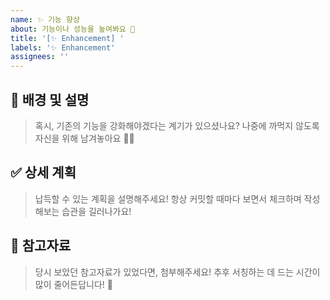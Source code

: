 ```yaml
---
name: ✨ 기능 향상
about: 기능이나 성능을 높여봐요 🎉
title: '[✨ Enhancement] '
labels: '✨ Enhancement'
assignees: ''
---
```


## 🚀 배경 및 설명

> 혹시, 기존의 기능을 강화해야겠다는 계기가 있으셨나요?
> 나중에 까먹지 않도록 자신을 위해 남겨놓아요 🙆🏻

## ✅ 상세 계획

> 납득할 수 있는 계획을 설명해주세요!
> 항상 커밋할 때마다 보면서 체크하며 작성해보는 습관을 길러나가요!

## 📑 참고자료

> 당시 보았던 참고자료가 있었다면, 첨부해주세요!
> 추후 서칭하는 데 드는 시간이 많이 줄어든답니다! 🎉
